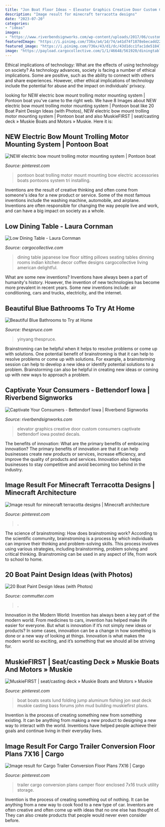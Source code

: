 ```yaml
---
title: "Jon Boat Floor Ideas ~ Elevator Graphics Creative Door Custom Consumers Captivate Bettendorf Iowa Posted Decals"
description: "Image result for minecraft terracotta designs"
date: "2023-07-20"
categories:
- "ideas"
images:
- "https://www.riverbendsignworks.com/wp-content/uploads/2017/06/custom-elevator-door-graphics-design-and-installation-in-bettendorf-iowa-1170x585.jpg"
featuredImage: "https://i.pinimg.com/736x/a4/1d/74/a41d74f1878ebecadd22673e1a40d34d.jpg"
featured_image: "https://i.pinimg.com/736x/43/d1/dc/43d1dcc1fac1de51847f7a47b89f23f3.jpg"
image: "https://payload.cargocollective.com/1/1/46648/561920/diningtable2.jpg"
---
```



Ethical implications of technology: What are the effects of using technology on society?
As technology advances, society is facing a number of ethical implications. Some are positive, such as the ability to connect with others and share experiences. However, other ethical implications of technology include the potential for abuse and the impact on individuals’ privacy.

	

		
looking for NEW electric bow mount trolling motor mounting system | Pontoon boat you've came to the right web. We have 8 Images about NEW electric bow mount trolling motor mounting system | Pontoon boat like 20 Boat Paint Design Ideas (with Photos), NEW electric bow mount trolling motor mounting system | Pontoon boat and also MuskieFIRST | seat/casting deck » Muskie Boats and Motors » Muskie. Here it is:
		
    
## NEW Electric Bow Mount Trolling Motor Mounting System | Pontoon Boat

<img loading=lazy src="https://i.pinimg.com/736x/c2/ea/0a/c2ea0a7e936b737c9b4aef9f999e4afa.jpg" onerror="this.onerror=null;this.src='https://tse1.mm.bing.net/th?id=OIP.9fH-g56hFRAhjTWbLO56YwHaNK&amp;pid=15.1';" alt="NEW electric bow mount trolling motor mounting system | Pontoon boat">

_Source: pinterest.com_

>pontoon boat trolling motor mount mounting bow electric accessories boats pontoons system tri installing. 

	

Inventions are the result of creative thinking and often come from someone's idea for a new product or service. Some of the most famous inventions include the washing machine, automobile, and airplane. Inventions are often responsible for changing the way people live and work, and can have a big impact on society as a whole.

    
## Low Dining Table - Laura Cornman

<img loading=lazy src="https://payload.cargocollective.com/1/1/46648/561920/diningtable2.jpg" onerror="this.onerror=null;this.src='https://tse2.mm.bing.net/th?id=OIP.g_nT9mFWbSlSxdQuy2VB8QHaE7&amp;pid=15.1';" alt="Low Dining Table - Laura Cornman">

_Source: cargocollective.com_

>dining table japanese low floor sitting pillows seating tables dinning rooms indian kitchen decor coffee designs cargocollective living american delightful. 

	

What are some new inventions?
Inventions have always been a part of humanity's history. However, the invention of new technologies has become more prevalent in recent years. Some new inventions include: air conditioning, cars and trucks, electricity, and the internet.

    
## Beautiful Blue Bathrooms To Try At Home

<img loading=lazy src="https://www.thespruce.com/thmb/bcamgWmBhmrx4s180yr8sJdxc0Q=/960x0/filters:no_upscale():max_bytes(150000):strip_icc()/GettyImages-594013616-2d55042f18934018b7e31a8ac116a831.jpg" onerror="this.onerror=null;this.src='https://tse3.mm.bing.net/th?id=OIP.ZevFQ-OiZQVO2L0wRG8eeQHaLH&amp;pid=15.1';" alt="Beautiful Blue Bathrooms to Try at Home">

_Source: thespruce.com_

>yinyang thespruce. 

	

Brainstroming can be helpful when it helps to resolve problems or come up with solutions.
One potential benefit of brainstroming is that it can help to resolve problems or come up with solutions. For example, a brainstorming session can help to develop a new idea or identify potential solutions to a problem. Brainstorming can also be helpful in creating new ideas or coming up with new ways to approach a problem.

    
## Captivate Your Consumers - Bettendorf Iowa | Riverbend Signworks

<img loading=lazy src="https://www.riverbendsignworks.com/wp-content/uploads/2017/06/custom-elevator-door-graphics-design-and-installation-in-bettendorf-iowa-1170x585.jpg" onerror="this.onerror=null;this.src='https://tse3.mm.bing.net/th?id=OIP.mEnDErGrRt2kgbK90m6w7wHaDt&amp;pid=15.1';" alt="Captivate Your Consumers - Bettendorf Iowa | Riverbend Signworks">

_Source: riverbendsignworks.com_

>elevator graphics creative door custom consumers captivate bettendorf iowa posted decals. 

	

The benefits of innovation: What are the primary benefits of embracing innovation?
The primary benefits of innovation are that it can help businesses create new products or services, increase efficiency, and improve the quality of products and services. Innovation also helps businesses to stay competitive and avoid becoming too behind in the industry.

    
## Image Result For Minecraft Terracotta Designs | Minecraft Architecture

<img loading=lazy src="https://i.pinimg.com/736x/a4/1d/74/a41d74f1878ebecadd22673e1a40d34d.jpg" onerror="this.onerror=null;this.src='https://tse4.mm.bing.net/th?id=OIP.xJ1DOSA3YgrWYVtQk2KunAHaD0&amp;pid=15.1';" alt="Image result for minecraft terracotta designs | Minecraft architecture">

_Source: pinterest.com_

>. 

	

The science of brainstroming: How does brainstroming work?
According to the scientific community, brainstroming is a process by which individuals can improve their thinking and problem-solving skills. This process involves using various strategies, including brainstorming, problem solving and critical thinking. Brainstroming can be used in any aspect of life, from work to school to home.

    
## 20 Boat Paint Design Ideas (with Photos)

<img loading=lazy src="https://lh3.googleusercontent.com/Q4YznaFO1AWr-HL8QGDoKAV-7Jf4ktU25GphkisFVG1y4KhiSqKD1R8UpEs-cHNjlOM0izBGSq44SUcRjp8GtKtQuCP191yWKY6s43-trSj-KMuh7Sioz7JZ1jcs_1mtB7WqDgbP" onerror="this.onerror=null;this.src='https://tse2.mm.bing.net/th?id=OIP.FhT-c1yWTlljoY7hKnQfnAHaNK&amp;pid=15.1';" alt="20 Boat Paint Design Ideas (with Photos)">

_Source: commutter.com_

>. 

	

Innovation in the Modern World:
Invention has always been a key part of the modern world. From medicines to cars, invention has helped make life easier for everyone. But what is innovation if it’s not simply new ideas or products? In some cases, innovation can be a change in how something is done or a new way of looking at things. Innovation is what makes the modern world so exciting, and it’s something that we should all be striving for.

    
## MuskieFIRST | Seat/casting Deck » Muskie Boats And Motors » Muskie

<img loading=lazy src="https://i.pinimg.com/736x/f3/19/97/f31997216ffb53e58c0eb4cba082370e--mud-boats-boat-design.jpg" onerror="this.onerror=null;this.src='https://tse2.mm.bing.net/th?id=OIP.KcoBbBA5y7_4MNUKVC4hjAHaFj&amp;pid=15.1';" alt="MuskieFIRST | seat/casting deck » Muskie Boats and Motors » Muskie">

_Source: pinterest.com_

>boat boats seats lund folding jump aluminum fishing jon seat deck muskie casting bass forums john mud building muskiefirst plans. 

	

Invention is the process of creating something new from something existing. It can be anything from making a new product to designing a new way to interact with the world. Inventions have helped people achieve their goals and continue living in their everyday lives.

    
## Image Result For Cargo Trailer Conversion Floor Plans 7X16 | Cargo

<img loading=lazy src="https://i.pinimg.com/736x/43/d1/dc/43d1dcc1fac1de51847f7a47b89f23f3.jpg" onerror="this.onerror=null;this.src='https://tse2.mm.bing.net/th?id=OIP.RJbB0PpPK6GQ-OBVvbf7rQHaEz&amp;pid=15.1';" alt="Image result for Cargo Trailer Conversion Floor Plans 7X16 | Cargo">

_Source: pinterest.com_

>trailer cargo conversion plans camper floor enclosed 7x16 truck utility storage. 

	

Invention is the process of creating something out of nothing. It can be anything from a new way to cook food to a new type of car. Inventors are often creative and often come up with ideas that no one else has thought of. They can also create products that people would never even consider before.

